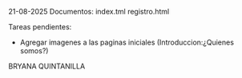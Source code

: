 21-08-2025 
Documentos:
index.tml 
registro.html


Tareas pendientes:
- Agregar imagenes a las paginas iniciales (Introduccion:¿Quienes somos?)

BRYANA QUINTANILLA
